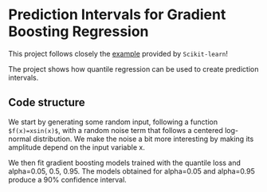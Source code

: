 # Prediction Intervals for Gradient Boosting Regression

This project follows closely the [example](https://scikit-learn.org/stable/auto_examples/ensemble/plot_gradient_boosting_quantile.html#sphx-glr-auto-examples-ensemble-plot-gradient-boosting-quantile-py) provided by `Scikit-learn`!

The project shows how quantile regression can be used to create prediction intervals.

## Code structure

We start by generating some random input, following a function `$f(x)=xsin(x)$`, with a random noise term that follows a centered 
log-normal distribution. We make the noise a bit more interesting by making its amplitude depend on the input variable x.

We then fit gradient boosting models trained with the quantile loss and alpha=0.05, 0.5, 0.95.
The models obtained for alpha=0.05 and alpha=0.95 produce a 90% confidence interval.
